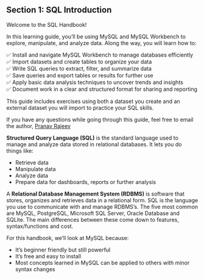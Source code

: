 ## **Section 1: SQL Introduction**

Welcome to the SQL Handbook!

In this learning guide, you’ll be using MySQL and MySQL Workbench to explore, manipulate, and analyze data. Along the way, you will learn how to:

✅ Install and navigate MySQL Workbench to manage databases efficiently  
✅ Import datasets and create tables to organize your data  
✅ Write SQL queries to extract, filter, and summarize data  
✅ Save queries and export tables or results for further use  
✅ Apply basic data analysis techniques to uncover trends and insights  
✅ Document work in a clear and structured format for sharing and reporting

This guide includes exercises using both a dataset you create and an external dataset you will import to practice your SQL skills.

If you have any questions while going through this guide, feel free to email the author, [Pranav Rajeev](mailto:pranraj2005@gmail.com)

**Structured Query Language (SQL)** is the standard language used to manage and analyze data stored in relational databases. It lets you do things like:
* Retrieve data  
* Manipulate data  
* Analyze data
* Prepare data for dashboards, reports or further analysis

A **Relational Database Management System (RDBMS)** is software that stores, organizes and retrieves data in a relational form. SQL is the language you use to communicate with and manage RDBMS’s. The five most common are MySQL, PostgreSQL, Microsoft SQL Server, Oracle Database and SQLite. The main differences between these come down to features, syntax/functions and cost. 

For this handbook, we’ll look at MySQL because: 

* It’s beginner friendly but still powerful  
* It’s free and easy to install  
* Most concepts learned in MySQL can be applied to others with minor syntax changes